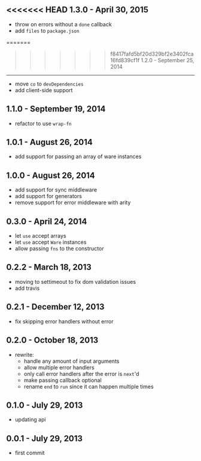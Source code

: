 
<<<<<<< HEAD
1.3.0 - April 30, 2015
----------------------
* throw on errors without a `done` callback
* add `files` to `package.json`

=======
>>>>>>> f8417fafd5bf20d329bf2e3402fca16fd839cf1f
1.2.0 - September 25, 2014
--------------------------
* move `co` to `devDependencies`
* add client-side support

1.1.0 - September 19, 2014
--------------------------
* refactor to use `wrap-fn`

1.0.1 - August 26, 2014
-----------------------
* add support for passing an array of ware instances

1.0.0 - August 26, 2014
-----------------------
* add support for sync middleware
* add support for generators
* remove support for error middleware with arity

0.3.0 - April 24, 2014
----------------------
* let `use` accept arrays
* let `use` accept `Ware` instances
* allow passing `fns` to the constructor

0.2.2 - March 18, 2013
----------------------
* moving to settimeout to fix dom validation issues
* add travis

0.2.1 - December 12, 2013
-------------------------
* fix skipping error handlers without error

0.2.0 - October 18, 2013
------------------------
* rewrite:
  * handle any amount of input arguments
  * allow multiple error handlers
  * only call error handlers after the error is `next`'d
  * make passing callback optional
  * rename `end` to `run` since it can happen multiple times

0.1.0 - July 29, 2013
---------------------
* updating api

0.0.1 - July 29, 2013
---------------------
* first commit
